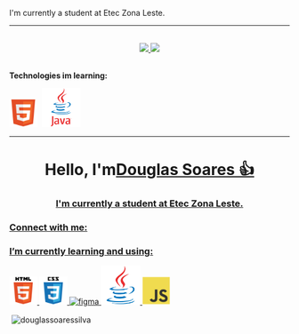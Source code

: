 <div>
  

  
  <p align="top-left">
    I'm currently a student at Etec Zona Leste.
  </p>

<hr>
  
</div>
<br>
<div align="center">
  <a href="https://github.com/DouglasSoaresSilva">
    <img height="150em" src="https://github-readme-stats.vercel.app/api?username=DouglasSoaresSilva&count_private=true&include_all_commits=true&show_icons=true&theme=dracula&hide_border=false&show_owner=true&locale=pt-br"/>
    <img height="150em" src="https://github-readme-stats.vercel.app/api/top-langs/?username=DouglasSoaresSilva&theme=dracula&hide_border=false&&layout=compact&locale=pt-br&count_private=true"/>
  </a>
</div>
<br>

<strong>Technologies im learning:</strong>
<p>
  <img src="https://github.com/devicons/devicon/blob/master/icons/html5/html5-original.svg" title="HTML5" alt="HTML" width="50" height="50"/>&nbsp;
<img src="https://github.com/devicons/devicon/blob/master/icons/java/java-original-wordmark.svg" title="Java" alt="Java" width="70" height=70"/>&nbsp;
</p>

-----------------------------

<h1 align="center">Hello, I'm<a href="">Douglas Soares 👍</h1>
<h3 align="center">I'm currently a student at Etec Zona Leste.</h3>


<h3 align="left">Connect with me:</h3>
<p align="left">
</p>

<h3 align="left">I’m currently learning and using:</h3>
<p align="left"> <a href="https://www.w3.org/html/" target="_blank" rel="noreferrer"> <img src="https://raw.githubusercontent.com/devicons/devicon/master/icons/html5/html5-original-wordmark.svg" alt="html5" width="50" height="50"/> </a> </a> <a href="https://www.w3schools.com/css/" target="_blank" rel="noreferrer"> <img src="https://raw.githubusercontent.com/devicons/devicon/master/icons/css3/css3-original-wordmark.svg" alt="css3" width="50" height="50"/> </a> <a href="https://www.figma.com/" target="_blank" rel="noreferrer"> <img src="https://www.vectorlogo.zone/logos/figma/figma-icon.svg" alt="figma" width="50" height="50"/><a href="https://www.java.com" target="_blank" rel="noreferrer"> <img src="https://raw.githubusercontent.com/devicons/devicon/master/icons/java/java-original.svg" alt="java" width="70" height="70"/> </a> <a href="https://developer.mozilla.org/en-US/docs/Web/JavaScript" target="_blank" rel="noreferrer"> <img src="https://raw.githubusercontent.com/devicons/devicon/master/icons/javascript/javascript-original.svg" alt="javascript" width="50" height="50"/> </a> </p>

 
<p>&nbsp;<img align="center" src="https://github-readme-stats.vercel.app/api?username=douglassoaressilva&show_icons=true&locale=en" alt="douglassoaressilva" /></p>
